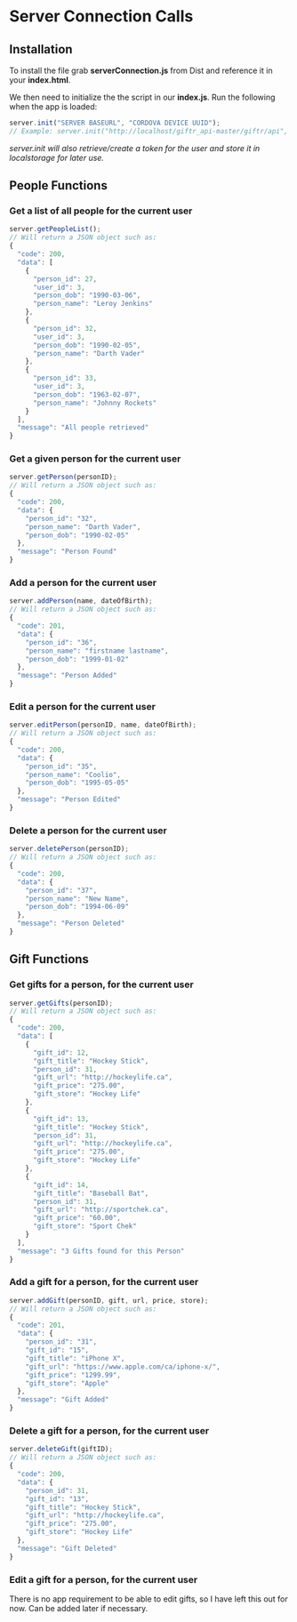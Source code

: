 # Server Connection Calls

## Installation
To install the file grab **serverConnection.js** from Dist and reference it in your **index.html**.

We then need to initialize the the script in our **index.js**. Run the following when the app is loaded:
```javascript
server.init("SERVER BASEURL", "CORDOVA DEVICE UUID");
// Example: server.init("http://localhost/giftr_api-master/giftr/api", device.uuid);
```
*server.init will also retrieve/create a token for the user and store it in localstorage for later use.*
## People Functions

### Get a list of all people for the current user
```javascript
server.getPeopleList();
// Will return a JSON object such as:
{
  "code": 200,
  "data": [
    {
      "person_id": 27,
      "user_id": 3,
      "person_dob": "1990-03-06",
      "person_name": "Leroy Jenkins"
    },
    {
      "person_id": 32,
      "user_id": 3,
      "person_dob": "1990-02-05",
      "person_name": "Darth Vader"
    },
    {
      "person_id": 33,
      "user_id": 3,
      "person_dob": "1963-02-07",
      "person_name": "Johnny Rockets"
    }
  ],
  "message": "All people retrieved"
}
```
### Get a given person for the current user
```javascript
server.getPerson(personID);
// Will return a JSON object such as:
{
  "code": 200,
  "data": {
    "person_id": "32",
    "person_name": "Darth Vader",
    "person_dob": "1990-02-05"
  },
  "message": "Person Found"
}
```
### Add a person for the current user
```javascript
server.addPerson(name, dateOfBirth);
// Will return a JSON object such as:
{
  "code": 201,
  "data": {
    "person_id": "36",
    "person_name": "firstname lastname",
    "person_dob": "1999-01-02"
  },
  "message": "Person Added"
}
```
### Edit a person for the current user
```javascript
server.editPerson(personID, name, dateOfBirth);
// Will return a JSON object such as:
{
  "code": 200,
  "data": {
    "person_id": "35",
    "person_name": "Coolio",
    "person_dob": "1995-05-05"
  },
  "message": "Person Edited"
}
```
### Delete a person for the current user
```javascript
server.deletePerson(personID);
// Will return a JSON object such as:
{
  "code": 200,
  "data": {
    "person_id": "37",
    "person_name": "New Name",
    "person_dob": "1994-06-09"
  },
  "message": "Person Deleted"
}
```
## Gift Functions
### Get gifts for a person, for the current user
```javascript
server.getGifts(personID);
// Will return a JSON object such as:
{
  "code": 200,
  "data": [
    {
      "gift_id": 12,
      "gift_title": "Hockey Stick",
      "person_id": 31,
      "gift_url": "http://hockeylife.ca",
      "gift_price": "275.00",
      "gift_store": "Hockey Life"
    },
    {
      "gift_id": 13,
      "gift_title": "Hockey Stick",
      "person_id": 31,
      "gift_url": "http://hockeylife.ca",
      "gift_price": "275.00",
      "gift_store": "Hockey Life"
    },
    {
      "gift_id": 14,
      "gift_title": "Baseball Bat",
      "person_id": 31,
      "gift_url": "http://sportchek.ca",
      "gift_price": "60.00",
      "gift_store": "Sport Chek"
    }
  ],
  "message": "3 Gifts found for this Person"
}
```
### Add a gift for a person, for the current user
```javascript
server.addGift(personID, gift, url, price, store);
// Will return a JSON object such as:
{
  "code": 201,
  "data": {
    "person_id": "31",
    "gift_id": "15",
    "gift_title": "iPhone X",
    "gift_url": "https://www.apple.com/ca/iphone-x/",
    "gift_price": "1299.99",
    "gift_store": "Apple"
  },
  "message": "Gift Added"
}
```
### Delete a gift for a person, for the current user
```javascript
server.deleteGift(giftID);
// Will return a JSON object such as:
{
  "code": 200,
  "data": {
    "person_id": 31,
    "gift_id": "13",
    "gift_title": "Hockey Stick",
    "gift_url": "http://hockeylife.ca",
    "gift_price": "275.00",
    "gift_store": "Hockey Life"
  },
  "message": "Gift Deleted"
}
```

### Edit a gift for a person, for the current user
There is no app requirement to be able to edit gifts, so I have left this out for now. Can be added later if necessary.